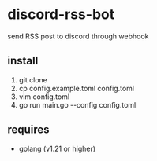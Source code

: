# discord-rss-bot

send RSS post to discord through webhook

## install

1. git clone
2. cp config.example.toml config.toml
3. vim config.toml
4. go run main.go --config config.toml

## requires

- golang (v1.21 or higher)